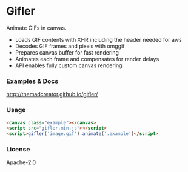 # Gifler
Animate GIFs in canvas.

- Loads GIF contents with XHR including the header needed for aws
- Decodes GIF frames and pixels with omggif
- Prepares canvas buffer for fast rendering
- Animates each frame and compensates for render delays
- API enables fully custom canvas rendering

### Examples & Docs

<http://themadcreator.github.io/gifler/>

### Usage

```html
<canvas class="example"></canvas>
<script src="gifler.min.js"></script>
<script>gifler('image.gif').animate('.example')</script>
```

### License
Apache-2.0